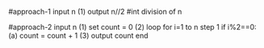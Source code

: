 #approach-1
input n 
(1)	output n//2 #int division of n

#approach-2
	input n
(1)	set count = 0
(2)	loop for i=1 to n step 1
		if i%2==0:
			(a) count = count + 1
(3)	output count 
	end
